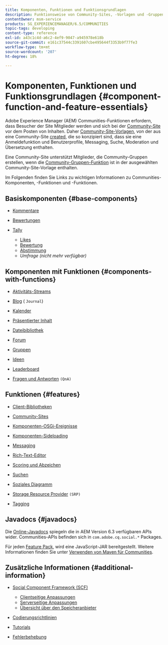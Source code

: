 ```yaml
---
title: Komponenten, Funktionen und Funktionsgrundlagen
description: Funktionsweise von Community-Sites, -Vorlagen und -Gruppen
contentOwner: msm-service
products: SG_EXPERIENCEMANAGER/6.5/COMMUNITIES
topic-tags: developing
content-type: reference
exl-id: a43c1c4d-a6c2-4ef9-9047-a945978e618b
source-git-commit: e161c37544c3391607cbe495644f3353b9f77fe3
workflow-type: tm+mt
source-wordcount: '207'
ht-degree: 18%

---
```


# Komponenten, Funktionen und Funktionsgrundlagen  {#component-function-and-feature-essentials}

Adobe Experience Manager (AEM) Communities-Funktionen erfordern, dass Besucher der Site Mitglieder werden und sich bei der [Community-Site](overview.md#communitiessites) vor dem Posten von Inhalten. Daher [Community-Site-Vorlagen](sites.md), von der aus eine Community-Site [created](sites-console.md), die so konzipiert sind, dass sie eine Anmeldefunktion und Benutzerprofile, Messaging, Suche, Moderation und Übersetzung enthalten.

Eine Community-Site unterstützt Mitglieder, die Community-Gruppen erstellen, wenn die [Community-Gruppen-Funktion](functions.md#groups-function) ist in der ausgewählten Community-Site-Vorlage enthalten.

Im Folgenden finden Sie Links zu wichtigen Informationen zu Communities-Komponenten, -Funktionen und -Funktionen.

## Basiskomponenten {#base-components}

* [Kommentare](essentials-comments.md)
* [Bewertungen](reviews-basics.md)
* [Tally](tally.md)

   * [Likes](essentials-liking.md)
   * [Bewertung](rating-basics.md)
   * [Abstimmung](essentials-voting.md)
   * *Umfrage (nicht mehr verfügbar)*

## Komponenten mit Funktionen {#components-with-functions}

* [Aktivitäts-Streams](essentials-activities.md)
* [Blog](blog-developer-basics.md) ( `Journal`)

* [Kalender](calendar-basics-for-developers.md)
* [Präsentierter Inhalt](essentials-featured.md)
* [Dateibibliothek](essentials-file-library.md)
* [Forum](essentials-forum.md)
* [Gruppen](essentials-groups.md)
* [Ideen](ideation.md)
* [Leaderboard](leaderboard.md)
* [Fragen und Antworten](qna-essentials.md) `(QnA)`

## Funktionen {#features}

* [Client-Bibliotheken](clientlibs.md)
* [Community-Sites](sites-for-developers.md)
* [Komponenten-OSGi-Ereignisse](events.md)
* [Komponenten-Sideloading](sideloading.md)
* [Messaging](essentials-messaging.md)
* [Rich-Text-Editor](rte.md)
* [Scoring und Abzeichen](configure-scoring.md)
* [Suchen](search-implementation.md)
* [Soziales Diagramm](essentials-socialgraph.md)
* [Storage Resource Provider](srp-and-ugc.md) `(SRP)`

* [Tagging](tag.md)

## Javadocs {#javadocs}

Die [Online-Javadocs](../../help/sites-developing/reference-materials.md) spiegeln die in AEM Version 6.3 verfügbaren APIs wider.
Communities-APIs befinden sich in `com.adobe.cq.social.*` Packages.

Für jeden [Feature Pack](deploy-communities.md#latestfeaturepack), wird eine JavaScript-JAR bereitgestellt. Weitere Informationen finden Sie unter [Verwenden von Maven für Communities](maven.md#javadocs).

## Zusätzliche Informationen {#additional-information}

* [Social Component Framework (SCF)](scf.md)

   * [Clientseitige Anpassungen](client-customize.md)
   * [Serverseitige Anpassungen](server-customize.md)
   * [Übersicht über den Speicheranbieter](srp.md)

* [Codierungsrichtlinien ](code-guide.md)
* [Tutorials](tutorials.md)
* [Fehlerbehebung](troubleshooting.md)
